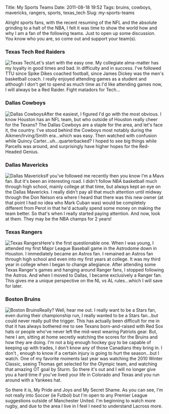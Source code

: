 Title: My Sports Teams
Date: 2011-08-18 19:52
Tags: bruins, cowboys, mavericks, rangers, sports, texas_tech
Slug: my-sports-teams

Alright sports fans, with the recent resuming of the NFL and the absolute grinding to a halt of the NBA, I felt it was time to show the world how and why I am a fan of the following teams. Just to open up some discussion. You know who you are, so come out and support your team(s). 

### Texas Tech Red Raiders 

![Texas Tech](http://blog.traeblain.com/wp-content/uploads/texas-tech-150x150.gif)Let's start with the easy one. My collegiate alma-matter has my loyalty in good times and bad. In difficulty and in success. I've followed TTU since Spike Dikes coached football, since James Dickey was the men's basketball coach. I really enjoyed attending games as a student and although I don't get to spend as much time as I'd like attending games now, I will always be a Red Raider. Fight matadors for Tech... 

### Dallas Cowboys 

![Dallas Cowboys](http://blog.traeblain.com/wp-content/uploads/dallas-cowboys.gif)After the easiest, I figured I'd go with the most obvious. I know Houston has an NFL team, but who outside of Houston really cheer for the Texans? The Dallas Cowboys are a staple for the area, and let's face it, the country. I've stood behind the Cowboys most notably during the Aikmen/Irving/Smith era...which was easy. Then watched with confusion while Quincy Carter...uh...quarterbacked? I hoped to see big things while Parcells was around, and surprisingly have higher hopes for the Red-Headed Genius. 

### Dallas Mavericks 

![Dallas Mavericks](http://blog.traeblain.com/wp-content/uploads/dallas-mavericks.gif)If you've followed me recently then you know I'm a Mavs fan. But it's been an interesting road. I didn't follow NBA basketball much through high school, mainly college at that time, but always kept an eye on the Dallas Mavericks. I really didn't pay all that much attention until midway through the Don Nelson era where I heard that there was this new owner (at that point I had no idea who Mark Cuban was) would be completely different from Perot in that he'd actually spend some money on making the team better. So that's when I really started paying attention. And now, look at them. They may be the NBA champs for 2 years! 

### Texas Rangers 

![Texas Rangers](http://blog.traeblain.com/wp-content/uploads/texas-rangers.gif)Here's the first questionable one. When I was young, I attended my first Major League Baseball game in the Astrodome down in Houston. I immediately became an Astros fan. I remained an Astros fan through high school and even into my first years at college. It was my third year in college when I began to change allegiance. After attending some Texas Ranger's games and hanging around Ranger fans, I stopped following the Astros. And when I moved to Dallas, I became exclusively a Ranger fan. This gives me a unique perspective on the NL vs AL rules...which I will save for later. 

### Boston Bruins 

![Boston Bruins](http://blog.traeblain.com/wp-content/uploads/boston-bruins.gif)Really? Well, hear me out. I really want to be a Stars fan, even during their championship run, I really wanted to be a Stars fan...but could never really pull the trigger. This has actually been difficult for me in that it has always bothered me to see Texans born-and-raised with Red Sox hats or people who've never left the mid-west wearing Patriots gear. But, here I am, sitting at home secretly watching the scores for the Bruins and how they are doing. I'm not a big enough hockey guy to be capable of keeping up with trades, I don't know any of those Canadians they bring in. I don't , enough to know if a certain injury is going to hurt the season...but I watch. One of my favorite moments last year was watching the 2010 Winter Classic, seeing Thomas get selected for the Olympic team, and watching that amazing OT goal by Sturm. So there it's out and I will no longer give you a hard time if you've lived your life in Colorado and Texas and you run around with a Yankees hat. 

So there it is, My Pride and Joys and My Secret Shame. As you can see, I'm not really into Soccer (ie Futbol) but I'm open to any Premier League suggestions outside of Manchester United. I'm beginning to watch more rugby, and due to the area I live in I feel I need to understand Lacross more. 